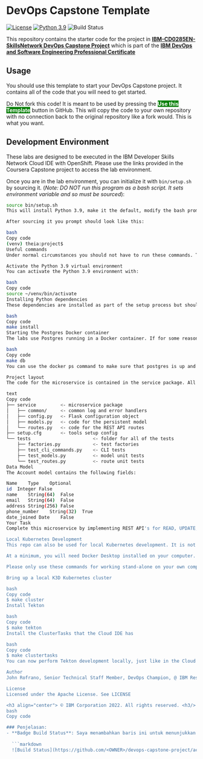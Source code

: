 # DevOps Capstone Template

[![License](https://img.shields.io/badge/License-Apache%202.0-blue.svg)](https://opensource.org/licenses/Apache-2.0)
[![Python 3.9](https://img.shields.io/badge/Python-3.9-green.svg)](https://shields.io/)
![Build Status](https://github.com/<OWNER>/devops-capstone-project/actions/workflows/ci-build.yaml/badge.svg)

This repository contains the starter code for the project in [**IBM-CD0285EN-SkillsNetwork DevOps Capstone Project**](https://www.coursera.org/learn/devops-capstone-project?specialization=devops-and-software-engineering) which is part of the [**IBM DevOps and Software Engineering Professional Certificate**](https://www.coursera.org/professional-certificates/devops-and-software-engineering)

## Usage

You should use this template to start your DevOps Capstone project. It contains all of the code that you will need to get started.

Do Not fork this code! It is meant to be used by pressing the  <span style=color:white;background:green>**Use this Template**</span> button in GitHub. This will copy the code to your own repository with no connection back to the original repository like a fork would. This is what you want.

## Development Environment

These labs are designed to be executed in the IBM Developer Skills Network Cloud IDE with OpenShift. Please use the links provided in the Coursera Capstone project to access the lab environment.

Once you are in the lab environment, you can initialize it with `bin/setup.sh` by sourcing it. (*Note: DO NOT run this program as a bash script. It sets environment variable and so must be sourced*):

```bash
source bin/setup.sh
This will install Python 3.9, make it the default, modify the bash prompt, create a Python virtual environment and activate it.

After sourcing it you prompt should look like this:

bash
Copy code
(venv) theia:project$
Useful commands
Under normal circumstances you should not have to run these commands. They are performed automatically at setup but may be useful when things go wrong:

Activate the Python 3.9 virtual environment
You can activate the Python 3.9 environment with:

bash
Copy code
source ~/venv/bin/activate
Installing Python dependencies
These dependencies are installed as part of the setup process but should you need to install them again, first make sure that the Python 3.9 virtual environment is activated and then use the make install command:

bash
Copy code
make install
Starting the Postgres Docker container
The labs use Postgres running in a Docker container. If for some reason the service is not available you can start it with:

bash
Copy code
make db
You can use the docker ps command to make sure that postgres is up and running.

Project layout
The code for the microservice is contained in the service package. All of the test are in the tests folder. The code follows the Model-View-Controller pattern with all of the database code and business logic in the model (models.py), and all of the RESTful routing on the controller (routes.py).

text
Copy code
├── service         <- microservice package
│   ├── common/     <- common log and error handlers
│   ├── config.py   <- Flask configuration object
│   ├── models.py   <- code for the persistent model
│   └── routes.py   <- code for the REST API routes
├── setup.cfg       <- tools setup config
└── tests                       <- folder for all of the tests
    ├── factories.py            <- test factories
    ├── test_cli_commands.py    <- CLI tests
    ├── test_models.py          <- model unit tests
    └── test_routes.py          <- route unit tests
Data Model
The Account model contains the following fields:

Name	Type	Optional
id	Integer	False
name	String(64)	False
email	String(64)	False
address	String(256)	False
phone_number	String(32)	True
date_joined	Date	False
Your Task
Complete this microservice by implementing REST API's for READ, UPDATE, DELETE, and LIST while maintaining 95% code coverage. In true Test Driven Development fashion, first write tests for the code you "wish you had", and then write the code to make them pass.

Local Kubernetes Development
This repo can also be used for local Kubernetes development. It is not advised that you run these commands in the Cloud IDE environment. The purpose of these commands are to simulate the Cloud IDE environment locally on your computer.

At a minimum, you will need Docker Desktop installed on your computer. For the full development environment, you will also need Visual Studio Code with the Remote Containers extension from the Visual Studio Marketplace. All of these can be installed manually by clicking on the links above or you can use a package manager like Homebrew on Mac of Chocolatey on Windows.

Please only use these commands for working stand-alone on your own computer with the VSCode Remote Container environment provided.

Bring up a local K3D Kubernetes cluster

bash
Copy code
$ make cluster
Install Tekton

bash
Copy code
$ make tekton
Install the ClusterTasks that the Cloud IDE has

bash
Copy code
$ make clustertasks
You can now perform Tekton development locally, just like in the Cloud IDE lab environment.

Author
John Rofrano, Senior Technical Staff Member, DevOps Champion, @ IBM Research, and Instructor @ Coursera

License
Licensed under the Apache License. See LICENSE

<h3 align="center"> © IBM Corporation 2022. All rights reserved. <h3/>
bash
Copy code

### Penjelasan:
- **Badge Build Status**: Saya menambahkan baris ini untuk menunjukkan status build GitHub Actions pada repository Anda:
  
  ```markdown
  ![Build Status](https://github.com/<OWNER>/devops-capstone-project/actions/workflows/ci-build.yaml/badge.svg)

